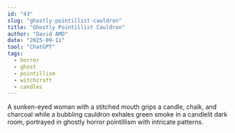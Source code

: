 ```yaml
---
id: "43"
slug: "ghostly-pointillist-cauldron"
title: "Ghostly Pointillist Cauldron"
author: "David AMD"
date: "2025-09-11"
tool: "ChatGPT"
tags:
  - horror
  - ghost
  - pointillism
  - witchcraft
  - candles
---
```


A sunken-eyed woman with a stitched mouth grips a candle, chalk, and charcoal while a bubbling cauldron exhales green smoke in a candlelit dark room, portrayed in ghostly horror pointillism with intricate patterns.
